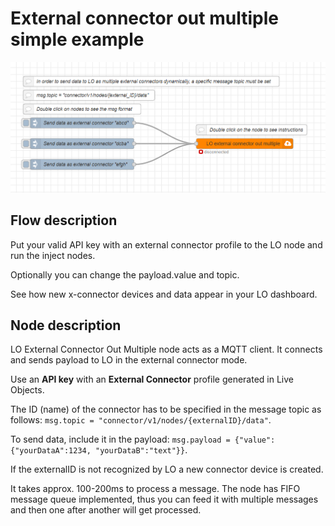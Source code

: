 # External connector out multiple simple example
![the flow view](https://github.com/DatavenueLiveObjects/Node-RED-FAQ-examples/blob/master/Flows/x_connector_multiple_out_simple/img/img1.png?raw=true)

## Flow description

Put your valid API key with an external connector profile to the LO node and run the inject nodes. 

Optionally you can change the payload.value and topic.

See how new x-connector devices and data appear in your LO dashboard.  

## Node description
LO External Connector Out Multiple node acts as a MQTT client. It connects and sends payload to LO in the external connector mode. 

Use an **API key** with an **External Connector** profile generated in Live Objects.

The ID (name) of the connector has to be specified in the message topic as follows:
`msg.topic = "connector/v1/nodes/{externalID}/data"`.

To send data, include it in the payload: `msg.payload = {"value":{"yourDataA":1234, "yourDataB":"text"}}`.

If the externalID is not recognized by LO a new connector device is created.

It takes approx. 100-200ms to process a message. The node has FIFO message queue implemented, thus you can feed it with multiple messages and then one after another will get processed. 